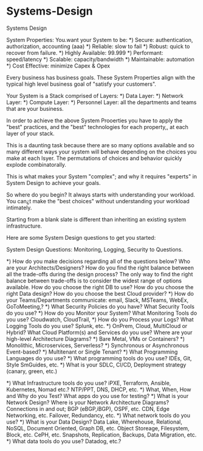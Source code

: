 # Systems-Design
Systems Design

System Properties:
You.want your System to be:
*) Secure: authentication, authorization, accounting (aaa)
*) Reliable: slow to fail
*) Robust:  quick to recover from failure.
*) Highly Available: 99.999
*) Performant: speed/latency
*) Scalable: capacity/bandwidth
*) Maintainable: automation
*) Cost Effective:  minimize Capex & Opex

Every business has business goals.
These System Properties align with the typical high level business goal of "satisfy your customers".

Your System is a Stack comprised of Layers:
*) Data Layer:
*) Network Layer:
*) Compute Layer:
*) Personnel Layer: all the departments and teams that are your business.

In order to achieve the above System Prooerties you have to apply the "best" practices, and the "best" technologies for each property,, at each layer of your stack.

This is a daunting task because there are so many options available and so many different ways your system will behave  depending on the choices you make at each lsyer. The permutations of choices and behavior quickly explode combinatorally.

This is what makes your System "complex"; and why it requires "experts" in System Design to achieve your goals.

So where do you begin?
It always starts with understanding your workload.
You can¿t make the "best choices" without understanding your workload intimately. 

Starting from a blank slate is different than inheriting an existing system infrastructure.

Here are some System Design questions to get you started:

System Design Questions:
Monitoring, Logging, Security to Questions.

*) How do you make decisions regarding all of the questions below?
Who are your Architects/Designers?
How do you find the right balance between all the trade-offs during the design process?
The only way to find the right balance between trade-offs is to consider the widest range of options available.
How do you choose the right DB to use?
How do you choose the right Data design?
How do you choose the best Cloud provider?
*) How do your Teams/Departments communicate:
   email, Slack, MSTeams, WebEx, GoToMeeting,?
*) What Security Policies do you have?
   What Security Tools do you use?
*) How do you Monitor your System?
   What Monitoring Tools do you use?
   Cloudwatch, CloudTrail, 
*) How do you Process your Logs?
   What Logging Tools do you use?
   Splunk, etc.
*) OnPrem, Cloud, MultiCloud or Hybrid?
   What Cloud Platform(s) and Services do you use?
   Where are your high-level Architecture Diagrams?
*) Bare Metal, VMs or Containers?
*) Monolithic, Microservices, Serverless?
*) Synchronous or Asynchronous Event-based?
*) Multitenant or Single Tenant?
*) What Programming Languages do you use?
*) What programming tools do you use? IDEs, Git, Style SmGuides, etc.
*) What is your SDLC, CI/CD, Deployment strategy (canary, green, etc.)

*) What Infrastructure tools do you use? iPXE, Terraform, Ansible, Kubernetes, Nomad etc.? NTP/PPT, DNS, DHCP, etc.
*) What, When, How and Why do you Test? What apps do you use for testing?
*) What is your Network Design? Where is your Network Architecture Diagrams? Connections in and out; BGP (eBGP,iBGP), OSPF, etc. CDN, Edge Networking, etc. Failover, Redundancy, etc.
*) What network tools do you use?
*) What is your Data Design?
Data Lake, Wherehouse, Relational, NoSQL, Document Oriented, Graph DB, etc. Object Storeage, Filesystem, Block, etc. CePH, etc. Snapshots, Replication, Backups, Data Migration, etc.
*) What data tools do you use? Datadog, etc.?


